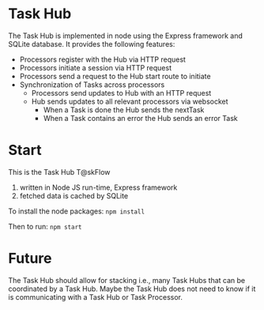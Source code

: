 # Task Hub

The Task Hub is implemented in node using the Express framework and SQLite database. It provides the following features:
* Processors register with the Hub via HTTP request
* Processors initiate a session via HTTP request
* Processors send a request to the Hub start route to initiate
* Synchronization of Tasks across processors
  * Processors send updates to Hub with an HTTP request
  * Hub sends updates to all relevant processors via websocket
    * When a Task is done the Hub sends the nextTask
    * When a Task contains an error the Hub sends an error Task
# Start
This is the Task Hub T@skFlow
1. written in Node JS run-time, Express framework
2. fetched data is cached by SQLite

To install the node packages: `npm install` 

Then to run: `npm start`

# Future
The Task Hub should allow for stacking i.e., many Task Hubs that can be coordinated by a Task Hub. Maybe the Task Hub does not need to know if it is communicating with a Task Hub or Task Processor.
